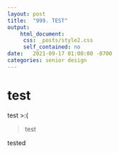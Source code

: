 ```yaml
---
layout: post
title:  "999. TEST"
output:
    html_document:
     css: _posts/style2.css
     self_contained: no
date:   2021-09-17 01:00:00 -0700
categories: senior design
---
```

<!-- <html>
    <head>
        <link rel="stylesheet" type="text/css" href="style2.css">
    </head>
</html> -->

# test

test >:(

> test

tested

<!--
<html>
    <head>
        <link rel="stylesheet" type="text/css" href="./style.css">
        <style>
            body {
                background-color:#677177;
                background-image: url(/images/ghibli_pinkflowers.jpg);
                background-size: cover;
                background-position: center;
                background-repeat: no-repeat;
            }
            div {
                background-color:#c8d1d6;
                border-radius: 3px;
                margin-top: 20px;
            }
        </style>
    </head>
</html>
-->
